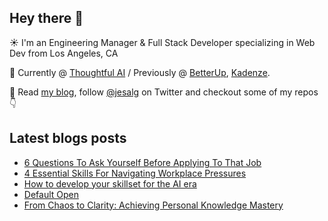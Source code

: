 ## Hey there 👋
:sunny: I'm an Engineering Manager & Full Stack Developer specializing in Web Dev from Los Angeles, CA

:office: Currently @ [Thoughtful AI](https://github.com/Thoughtful-Automation) / Previously @ [BetterUp](https://github.com/BetterUp), [Kadenze](https://github.com/Kadenze).

:eyes: Read [my blog](https://jes.al/), follow [@jesalg](https://twitter.com/jesalg) on Twitter and checkout some of my repos :point_down: 

## Latest blogs posts
<!-- BLOG-POST-LIST:START -->
- [6 Questions To Ask Yourself Before Applying To That Job](https://jes.al/2024/07/6-questions-to-ask-yourself-before-applying-to-that-job/)
- [4 Essential Skills For Navigating Workplace Pressures](https://jes.al/2024/05/4-essential-skills-navigating-workplace-pressures/)
- [How to develop your skillset for the AI era](https://jes.al/2024/04/how-to-deveop-your-skillset-for-the-ai-area/)
- [Default Open](https://jes.al/2024/02/default-open/)
- [From Chaos to Clarity: Achieving Personal Knowledge Mastery](https://jes.al/2024/01/from-chaos-to-clarity-achieving-personal-knowledge-mastery/)
<!-- BLOG-POST-LIST:END -->
